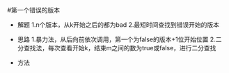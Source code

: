 #第一个错误的版本
- 解题
    1.n个版本，从k开始之后的都为bad
    2.最短时间查找到错误开始的版本
- 思路
    1.暴力法，从后向前依次调用，第一个为false的版本+1位开始位置
    2.二分查找法，每次查看开始k，结束m之间的数为true或false，进行二分查找
   
- 方法    